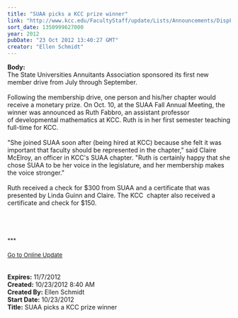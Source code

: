 ```yaml
---
title: "SUAA picks a KCC prize winner"
link: "http://www.kcc.edu/FacultyStaff/update/Lists/Announcements/DispForm.aspx?ID=861"
sort_date: 1350999627000
year: 2012
pubDate: "23 Oct 2012 13:40:27 GMT"
creator: "Ellen Schmidt"
---
```


<div><b>Body:</b> <div class="ExternalClass68A0DA54E2A747B29155CB7F6DECAB4A">
<div>The State Universities Annuitants Association sponsored its first new member drive from July through September.</div>
<div> </div>
<div>Following the membership drive, one person and his/her chapter would receive a monetary prize. On Oct. 10, at the SUAA Fall Annual Meeting, the winner was announced as Ruth Fabbro, an assistant professor of developmental mathematics at KCC. Ruth is in her first semester teaching full-time for KCC.</div>
<div> </div>
<div>&quot;She joined SUAA soon after (being hired at KCC) because she felt it was important that faculty should be represented in the chapter,&quot; said Claire McElroy, an officer in KCC's SUAA chapter. &quot;Ruth is certainly happy that she chose SUAA to be her voice in the legislature, and her membership makes the voice stronger.&quot;</div>
<div> </div>
<div>Ruth received a check for $300 from SUAA and a certificate that was presented by Linda Guinn and Claire. The KCC  chapter also received a certificate and check for $150.</div>
<div> </div>
<div> </div>
<div>
<div>
<div>
<div> </div>
<div> </div>
<div>
<div><font size="2">***</font></div>
<div><font size="2"></font> </div>
<div><font size="2"><a href="/FacultyStaff/update/Pages/dailyupdate.aspx">Go to Online Update</a> 
<div> </div></font></div></div></div></div></div>
<div> </div></div></div>
<div><b>Expires:</b> 11/7/2012</div>
<div><b>Created:</b> 10/23/2012 8:40 AM</div>
<div><b>Created By:</b> Ellen Schmidt</div>
<div><b>Start Date:</b> 10/23/2012</div>
<div><b>Title:</b> SUAA picks a KCC prize winner</div>
